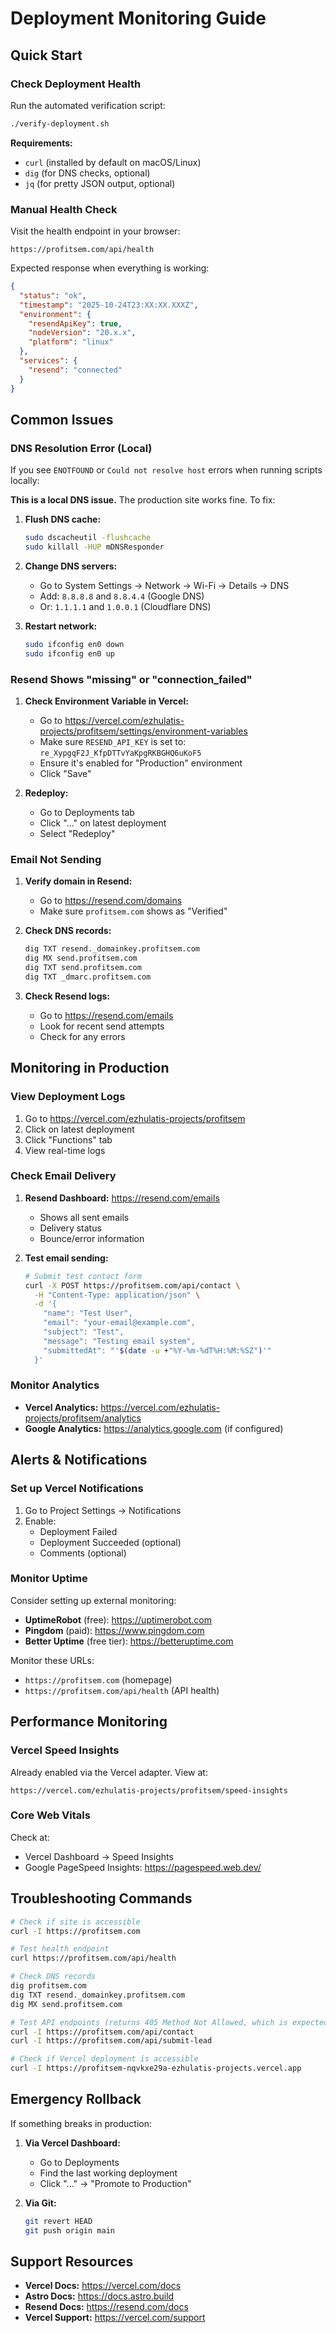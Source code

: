 # Deployment Monitoring Guide

## Quick Start

### Check Deployment Health

Run the automated verification script:

```bash
./verify-deployment.sh
```

**Requirements:**
- `curl` (installed by default on macOS/Linux)
- `dig` (for DNS checks, optional)
- `jq` (for pretty JSON output, optional)

### Manual Health Check

Visit the health endpoint in your browser:
```
https://profitsem.com/api/health
```

Expected response when everything is working:
```json
{
  "status": "ok",
  "timestamp": "2025-10-24T23:XX:XX.XXXZ",
  "environment": {
    "resendApiKey": true,
    "nodeVersion": "20.x.x",
    "platform": "linux"
  },
  "services": {
    "resend": "connected"
  }
}
```

## Common Issues

### DNS Resolution Error (Local)

If you see `ENOTFOUND` or `Could not resolve host` errors when running scripts locally:

**This is a local DNS issue.** The production site works fine. To fix:

1. **Flush DNS cache:**
   ```bash
   sudo dscacheutil -flushcache
   sudo killall -HUP mDNSResponder
   ```

2. **Change DNS servers:**
   - Go to System Settings → Network → Wi-Fi → Details → DNS
   - Add: `8.8.8.8` and `8.8.4.4` (Google DNS)
   - Or: `1.1.1.1` and `1.0.0.1` (Cloudflare DNS)

3. **Restart network:**
   ```bash
   sudo ifconfig en0 down
   sudo ifconfig en0 up
   ```

### Resend Shows "missing" or "connection_failed"

1. **Check Environment Variable in Vercel:**
   - Go to https://vercel.com/ezhulatis-projects/profitsem/settings/environment-variables
   - Make sure `RESEND_API_KEY` is set to: `re_XypgqF2J_KfpDTTvYaKpgRKBGHQ6uKoF5`
   - Ensure it's enabled for "Production" environment
   - Click "Save"

2. **Redeploy:**
   - Go to Deployments tab
   - Click "..." on latest deployment
   - Select "Redeploy"

### Email Not Sending

1. **Verify domain in Resend:**
   - Go to https://resend.com/domains
   - Make sure `profitsem.com` shows as "Verified"

2. **Check DNS records:**
   ```bash
   dig TXT resend._domainkey.profitsem.com
   dig MX send.profitsem.com
   dig TXT send.profitsem.com
   dig TXT _dmarc.profitsem.com
   ```

3. **Check Resend logs:**
   - Go to https://resend.com/emails
   - Look for recent send attempts
   - Check for any errors

## Monitoring in Production

### View Deployment Logs

1. Go to https://vercel.com/ezhulatis-projects/profitsem
2. Click on latest deployment
3. Click "Functions" tab
4. View real-time logs

### Check Email Delivery

1. **Resend Dashboard:** https://resend.com/emails
   - Shows all sent emails
   - Delivery status
   - Bounce/error information

2. **Test email sending:**
   ```bash
   # Submit test contact form
   curl -X POST https://profitsem.com/api/contact \
     -H "Content-Type: application/json" \
     -d '{
       "name": "Test User",
       "email": "your-email@example.com",
       "subject": "Test",
       "message": "Testing email system",
       "submittedAt": "'$(date -u +"%Y-%m-%dT%H:%M:%SZ")'"
     }'
   ```

### Monitor Analytics

- **Vercel Analytics:** https://vercel.com/ezhulatis-projects/profitsem/analytics
- **Google Analytics:** https://analytics.google.com (if configured)

## Alerts & Notifications

### Set up Vercel Notifications

1. Go to Project Settings → Notifications
2. Enable:
   - Deployment Failed
   - Deployment Succeeded (optional)
   - Comments (optional)

### Monitor Uptime

Consider setting up external monitoring:
- **UptimeRobot** (free): https://uptimerobot.com
- **Pingdom** (paid): https://www.pingdom.com
- **Better Uptime** (free tier): https://betteruptime.com

Monitor these URLs:
- `https://profitsem.com` (homepage)
- `https://profitsem.com/api/health` (API health)

## Performance Monitoring

### Vercel Speed Insights

Already enabled via the Vercel adapter. View at:
```
https://vercel.com/ezhulatis-projects/profitsem/speed-insights
```

### Core Web Vitals

Check at:
- Vercel Dashboard → Speed Insights
- Google PageSpeed Insights: https://pagespeed.web.dev/

## Troubleshooting Commands

```bash
# Check if site is accessible
curl -I https://profitsem.com

# Test health endpoint
curl https://profitsem.com/api/health

# Check DNS records
dig profitsem.com
dig TXT resend._domainkey.profitsem.com
dig MX send.profitsem.com

# Test API endpoints (returns 405 Method Not Allowed, which is expected)
curl -I https://profitsem.com/api/contact
curl -I https://profitsem.com/api/submit-lead

# Check if Vercel deployment is accessible
curl -I https://profitsem-nqvkxe29a-ezhulatis-projects.vercel.app
```

## Emergency Rollback

If something breaks in production:

1. **Via Vercel Dashboard:**
   - Go to Deployments
   - Find the last working deployment
   - Click "..." → "Promote to Production"

2. **Via Git:**
   ```bash
   git revert HEAD
   git push origin main
   ```

## Support Resources

- **Vercel Docs:** https://vercel.com/docs
- **Astro Docs:** https://docs.astro.build
- **Resend Docs:** https://resend.com/docs
- **Vercel Support:** https://vercel.com/support
